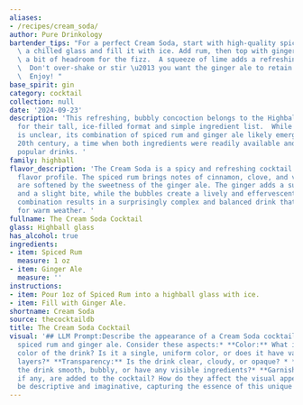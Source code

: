 ```yaml
---
aliases:
- /recipes/cream_soda/
author: Pure Drinkology
bartender_tips: "For a perfect Cream Soda, start with high-quality spiced rum.  Use\
  \ a chilled glass and fill it with ice. Add rum, then top with ginger ale, leaving\
  \ a bit of headroom for the fizz.  A squeeze of lime adds a refreshing brightness.\
  \  Don't over-shake or stir \u2013 you want the ginger ale to retain its effervescence.\
  \  Enjoy! "
base_spirit: gin
category: cocktail
collection: null
date: '2024-09-23'
description: 'This refreshing, bubbly concoction belongs to the Highball family, known
  for their tall, ice-filled format and simple ingredient list.  While its exact origin
  is unclear, its combination of spiced rum and ginger ale likely emerged in the early
  20th century, a time when both ingredients were readily available and enjoyed in
  popular drinks. '
family: highball
flavor_description: 'The Cream Soda is a spicy and refreshing cocktail with a unique
  flavor profile. The spiced rum brings notes of cinnamon, clove, and vanilla, which
  are softened by the sweetness of the ginger ale. The ginger adds a subtle warmth
  and a slight bite, while the bubbles create a lively and effervescent texture. This
  combination results in a surprisingly complex and balanced drink that is perfect
  for warm weather. '
fullname: The Cream Soda Cocktail
glass: Highball glass
has_alcohol: true
ingredients:
- item: Spiced Rum
  measure: 1 oz
- item: Ginger Ale
  measure: ''
instructions:
- item: Pour 1oz of Spiced Rum into a highball glass with ice.
- item: Fill with Ginger Ale.
shortname: Cream Soda
source: thecocktaildb
title: The Cream Soda Cocktail
visual: '## LLM Prompt:Describe the appearance of a Cream Soda cocktail, made with
  spiced rum and ginger ale. Consider these aspects:* **Color:** What is the overall
  color of the drink? Is it a single, uniform color, or does it have variations or
  layers?* **Transparency:** Is the drink clear, cloudy, or opaque? * **Texture:**  Is
  the drink smooth, bubbly, or have any visible ingredients?* **Garnish:**  What garnishes,
  if any, are added to the cocktail? How do they affect the visual appeal? Please
  be descriptive and imaginative, capturing the essence of this unique cocktail. '
---
```



